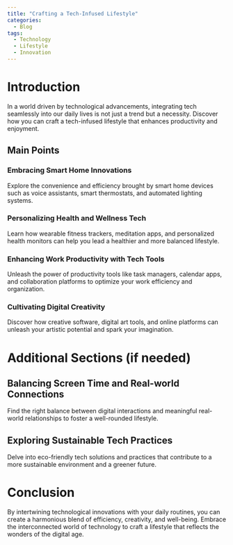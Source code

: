 ```yaml
---
title: "Crafting a Tech-Infused Lifestyle"
categories:
  - Blog
tags:
  - Technology
  - Lifestyle
  - Innovation
---
```


# Introduction
In a world driven by technological advancements, integrating tech seamlessly into our daily lives is not just a trend but a necessity. Discover how you can craft a tech-infused lifestyle that enhances productivity and enjoyment.

## Main Points
### Embracing Smart Home Innovations
Explore the convenience and efficiency brought by smart home devices such as voice assistants, smart thermostats, and automated lighting systems.

### Personalizing Health and Wellness Tech
Learn how wearable fitness trackers, meditation apps, and personalized health monitors can help you lead a healthier and more balanced lifestyle.

### Enhancing Work Productivity with Tech Tools
Unleash the power of productivity tools like task managers, calendar apps, and collaboration platforms to optimize your work efficiency and organization.

### Cultivating Digital Creativity
Discover how creative software, digital art tools, and online platforms can unleash your artistic potential and spark your imagination.

# Additional Sections (if needed)
## Balancing Screen Time and Real-world Connections
Find the right balance between digital interactions and meaningful real-world relationships to foster a well-rounded lifestyle.

## Exploring Sustainable Tech Practices
Delve into eco-friendly tech solutions and practices that contribute to a more sustainable environment and a greener future.

# Conclusion
By intertwining technological innovations with your daily routines, you can create a harmonious blend of efficiency, creativity, and well-being. Embrace the interconnected world of technology to craft a lifestyle that reflects the wonders of the digital age.